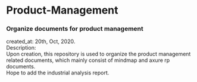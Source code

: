 # Product-Management
### Organize documents for product management

created_at: 20th, Oct, 2020.  
Description:  
Upon creation, this repository is used to organize the product management related documents, which mainly consist of mindmap and axure rp documents.  
Hope to add the industrial analysis report.  
